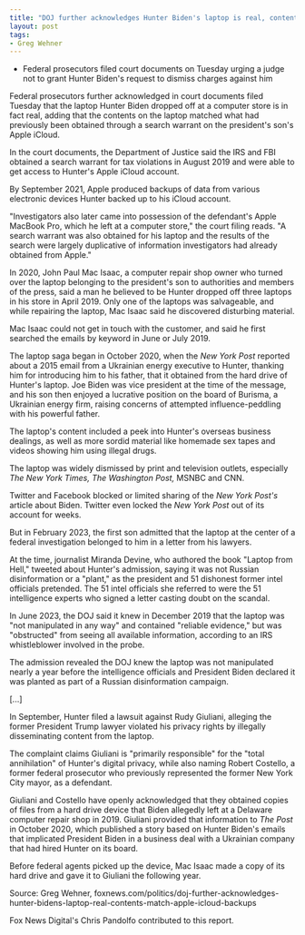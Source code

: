 ```yaml
---
title: "DOJ further acknowledges Hunter Biden's laptop is real, contents match Apple iCloud backups"
layout: post
tags:
- Greg Wehner
---
```


- Federal prosecutors filed court documents on Tuesday urging a judge not to grant Hunter Biden's request to dismiss charges against him

Federal prosecutors further acknowledged in court documents filed Tuesday that the laptop Hunter Biden dropped off at a computer store is in fact real, adding that the contents on the laptop matched what had previously been obtained through a search warrant on the president's son's Apple iCloud.

In the court documents, the Department of Justice said the IRS and FBI obtained a search warrant for tax violations in August 2019 and were able to get access to Hunter's Apple iCloud account.

By September 2021, Apple produced backups of data from various electronic devices Hunter backed up to his iCloud account.

"Investigators also later came into possession of the defendant's Apple MacBook Pro, which he left at a computer store," the court filing reads. "A search warrant was also obtained for his laptop and the results of the search were largely duplicative of information investigators had already obtained from Apple."

In 2020, John Paul Mac Isaac, a computer repair shop owner who turned over the laptop belonging to the president's son to authorities and members of the press, said a man he believed to be Hunter dropped off three laptops in his store in April 2019. Only one of the laptops was salvageable, and while repairing the laptop, Mac Isaac said he discovered disturbing material.

Mac Isaac could not get in touch with the customer, and said he first searched the emails by keyword in June or July 2019.

The laptop saga began in October 2020, when the *New York Post* reported about a 2015 email from a Ukrainian energy executive to Hunter, thanking him for introducing him to his father, that it obtained from the hard drive of Hunter's laptop. Joe Biden was vice president at the time of the message, and his son then enjoyed a lucrative position on the board of Burisma, a Ukrainian energy firm, raising concerns of attempted influence-peddling with his powerful father.

The laptop's content included a peek into Hunter's overseas business dealings, as well as more sordid material like homemade sex tapes and videos showing him using illegal drugs.

The laptop was widely dismissed by print and television outlets, especially *The New York Times, The Washington Post,* MSNBC and CNN.

Twitter and Facebook blocked or limited sharing of the *New York Post's* article about Biden. Twitter even locked the *New York Post* out of its account for weeks.

But in February 2023, the first son admitted that the laptop at the center of a federal investigation belonged to him in a letter from his lawyers.

At the time, journalist Miranda Devine, who authored the book "Laptop from Hell," tweeted about Hunter's admission, saying it was not Russian disinformation or a "plant," as the president and 51 dishonest former intel officials pretended. The 51 intel officials she referred to were the 51 intelligence experts who signed a letter casting doubt on the scandal.

In June 2023, the DOJ said it knew in December 2019 that the laptop was "not manipulated in any way" and contained "reliable evidence," but was "obstructed" from seeing all available information, according to an IRS whistleblower involved in the probe.

The admission revealed the DOJ knew the laptop was not manipulated nearly a year before the intelligence officials and President Biden declared it was planted as part of a Russian disinformation campaign.

[...]

In September, Hunter filed a lawsuit against Rudy Giuliani, alleging the former President Trump lawyer violated his privacy rights by illegally disseminating content from the laptop.

The complaint claims Giuliani is "primarily responsible" for the "total annihilation" of Hunter's digital privacy, while also naming Robert Costello, a former federal prosecutor who previously represented the former New York City mayor, as a defendant.

Giuliani and Costello have openly acknowledged that they obtained copies of files from a hard drive device that Biden allegedly left at a Delaware computer repair shop in 2019. Giuliani provided that information to *The Post* in October 2020, which published a story based on Hunter Biden's emails that implicated President Biden in a business deal with a Ukrainian company that had hired Hunter on its board.

Before federal agents picked up the device, Mac Isaac made a copy of its hard drive and gave it to Giuliani the following year.

Source: Greg Wehner, foxnews.com/politics/doj-further-acknowledges-hunter-bidens-laptop-real-contents-match-apple-icloud-backups

Fox News Digital's Chris Pandolfo contributed to this report.

